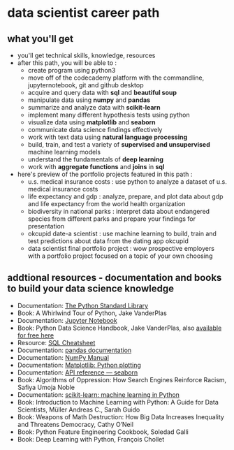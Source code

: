 # data scientist career path

## what you'll get
- you'll get technical skills, knowledge, resources
- after this path, you will be able to :
    - create program using python3
    - move off of the codecademy platform with the commandline, jupyternotebook, git and github desktop
    - acquire and query data with __sql__ and __beautiful soup__
    - manipulate data using __numpy__ and __pandas__
    - summarize and analyze data with __scikit-learn__
    - implement many different hypothesis tests using python
    - visualize data using __matplotlib__ and __seaborn__
    - communicate data science findings effectively
    - work with text data using __natural language processing__
    - build, train, and test a variety of __supervised and unsupervised__ machine learning models
    - understand the fundamentals of __deep learning__
    - work with __aggregate functions__ and __joins__ in __sql__
- here's preview of the portfolio projects featured in this path :
    - u.s. medical insurance costs : use python to analyze a dataset of u.s. medical insurance costs
    - life expectancy and gdp : analyze, prepare, and plot data about gdp and life expectancy from the world health organization
    - biodiversity in national parks : interpret data about endangered species from different parks and prepare your findings for presentation
    - okcupid date-a scientist : use machine learning to build, train and test predictions about data from the dating app okcupid
    - data scientist final portfolio project : wow prospective employers with a portfolio project focused on a topic of your own choosing

## addtional resources - documentation and books to build your data science knowledge
- Documentation: [The Python Standard Library](https://docs.python.org/3/library/index.html)
- Book: A Whirlwind Tour of Python, Jake VanderPlas
- Documentation: [Jupyter Notebook](https://jupyter-notebook.readthedocs.io/en/stable/)
- Book: Python Data Science Handbook, Jake VanderPlas, also [available for free here](https://jakevdp.github.io/PythonDataScienceHandbook/)
- Resource: [SQL Cheatsheet](https://www.codecademy.com/learn/learn-sql/modules/learn-sql-manipulation/cheatsheet)
- Documentation: [pandas documentation](https://pandas.pydata.org/docs/index.html)
- Documentation: [NumPy Manual](https://numpy.org/doc/stable/)
- Documentation: [Matplotlib: Python plotting](https://matplotlib.org/)
- Documentation: [API reference — seaborn](https://seaborn.pydata.org/api.html)
- Book: Algorithms of Oppression: How Search Engines Reinforce Racism, Safiya Umoja Noble
- Documentation: [scikit-learn: machine learning in Python](https://scikit-learn.org/stable/index.html)
- Book: Introduction to Machine Learning with Python: A Guide for Data Scientists, Müller Andreas C., Sarah Guido
- Book: Weapons of Math Destruction: How Big Data Increases Inequality and Threatens Democracy, Cathy O’Neil
- Book: Python Feature Engineering Cookbook, Soledad Galli
- Book: Deep Learning with Python, François Chollet
